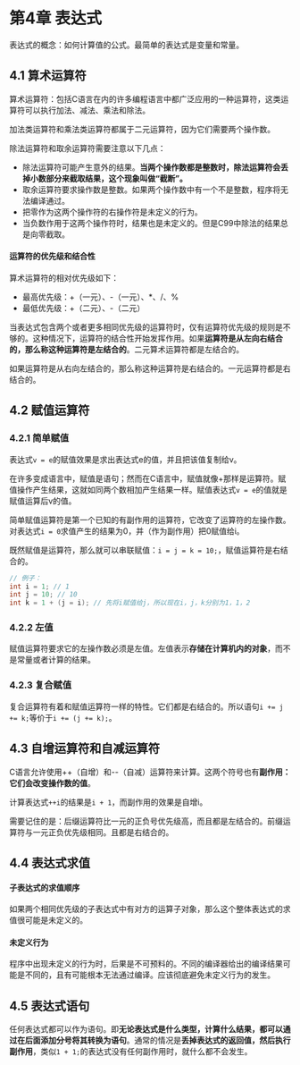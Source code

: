 # 第4章 表达式

表达式的概念：如何计算值的公式。最简单的表达式是变量和常量。

## 4.1 算术运算符

算术运算符：包括C语言在内的许多编程语言中都广泛应用的一种运算符，这类运算符可以执行加法、减法、乘法和除法。

加法类运算符和乘法类运算符都属于二元运算符，因为它们需要两个操作数。

除法运算符和取余运算符需要注意以下几点：

* 除法运算符可能产生意外的结果。**当两个操作数都是整数时，除法运算符会丢掉小数部分来截取结果，这个现象叫做“截断”。**
* 取余运算符要求操作数是整数。如果两个操作数中有一个不是整数，程序将无法编译通过。
* 把零作为这两个操作符的右操作符是未定义的行为。
* 当负数作用于这两个操作符时，结果也是未定义的。但是C99中除法的结果总是向零截取。

#### 运算符的优先级和结合性

算术运算符的相对优先级如下：

* 最高优先级：+（一元）、-（一元）、*、/、%
* 最低优先级：+（二元）、-（二元）

当表达式包含两个或者更多相同优先级的运算符时，仅有运算符优先级的规则是不够的。这种情况下，运算符的结合性开始发挥作用。如果**运算符是从左向右结合的，那么称这种运算符是左结合的**。二元算术运算符都是左结合的。

如果运算符是从右向左结合的，那么称这种运算符是右结合的。一元运算符都是右结合的。

## 4.2 赋值运算符

### 4.2.1 简单赋值

表达式`v = e`的赋值效果是求出表达式e的值，并且把该值复制给v。

在许多变成语言中，赋值是语句；然而在C语言中，赋值就像+那样是运算符。赋值操作产生结果，这就如同两个数相加产生结果一样。赋值表达式`v = e`的值就是赋值运算后v的值。

简单赋值运算符是第一个已知的有副作用的运算符，它改变了运算符的左操作数。对表达式`i = 0`求值产生的结果为0，并（作为副作用）把0赋值给i。

既然赋值是运算符，那么就可以串联赋值：`i = j = k = 10;`，赋值运算符是右结合的。

```C
// 例子：
int i = 1; // 1
int j = 10; // 10
int k = 1 + (j = i); // 先将i赋值给j，所以现在i，j，k分别为1，1，2
```

### 4.2.2 左值

赋值运算符要求它的左操作数必须是左值。左值表示**存储在计算机内的对象**，而不是常量或者计算的结果。

### 4.2.3 复合赋值

复合运算符有着和赋值运算符一样的特性。它们都是右结合的。所以语句`i += j += k;`等价于`i += (j += k);`。

## 4.3 自增运算符和自减运算符

C语言允许使用++（自增）和--（自减）运算符来计算。这两个符号也有**副作用：它们会改变操作数的值**。

计算表达式`++i`的结果是`i + 1`，而副作用的效果是自增i。

需要记住的是：后缀运算符比一元的正负号优先级高，而且都是左结合的。前缀运算符与一元正负优先级相同。且都是右结合的。

## 4.4 表达式求值

#### 子表达式的求值顺序

如果两个相同优先级的子表达式中有对方的运算子对象，那么这个整体表达式的求值很可能是未定义的。

#### 未定义行为

程序中出现未定义的行为时，后果是不可预料的。不同的编译器给出的编译结果可能是不同的，且有可能根本无法通过编译。应该彻底避免未定义行为的发生。

## 4.5 表达式语句

任何表达式都可以作为语句。即**无论表达式是什么类型，计算什么结果，都可以通过在后面添加分号将其转换为语句**。通常的情况是**丢掉表达式的返回值，然后执行副作用**，类似`1 + 1;`的表达式没有任何副作用时，就什么都不会发生。

